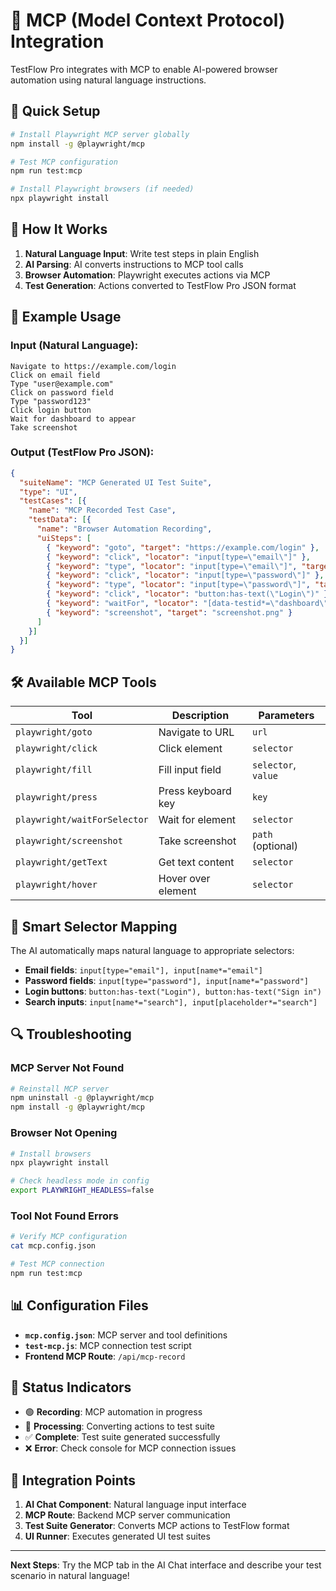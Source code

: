 # 🤖 MCP (Model Context Protocol) Integration

TestFlow Pro integrates with MCP to enable AI-powered browser automation using natural language instructions.

## 🚀 Quick Setup

```bash
# Install Playwright MCP server globally
npm install -g @playwright/mcp

# Test MCP configuration
npm run test:mcp

# Install Playwright browsers (if needed)
npx playwright install
```

## 🔧 How It Works

1. **Natural Language Input**: Write test steps in plain English
2. **AI Parsing**: AI converts instructions to MCP tool calls
3. **Browser Automation**: Playwright executes actions via MCP
4. **Test Generation**: Actions converted to TestFlow Pro JSON format

## 📝 Example Usage

### Input (Natural Language):
```
Navigate to https://example.com/login
Click on email field
Type "user@example.com"
Click on password field
Type "password123"
Click login button
Wait for dashboard to appear
Take screenshot
```

### Output (TestFlow Pro JSON):
```json
{
  "suiteName": "MCP Generated UI Test Suite",
  "type": "UI",
  "testCases": [{
    "name": "MCP Recorded Test Case",
    "testData": [{
      "name": "Browser Automation Recording",
      "uiSteps": [
        { "keyword": "goto", "target": "https://example.com/login" },
        { "keyword": "click", "locator": "input[type=\"email\"]" },
        { "keyword": "type", "locator": "input[type=\"email\"]", "target": "user@example.com" },
        { "keyword": "click", "locator": "input[type=\"password\"]" },
        { "keyword": "type", "locator": "input[type=\"password\"]", "target": "password123" },
        { "keyword": "click", "locator": "button:has-text(\"Login\")" },
        { "keyword": "waitFor", "locator": "[data-testid*=\"dashboard\"]" },
        { "keyword": "screenshot", "target": "screenshot.png" }
      ]
    }]
  }]
}
```

## 🛠 Available MCP Tools

| Tool | Description | Parameters |
|------|-------------|------------|
| `playwright/goto` | Navigate to URL | `url` |
| `playwright/click` | Click element | `selector` |
| `playwright/fill` | Fill input field | `selector`, `value` |
| `playwright/press` | Press keyboard key | `key` |
| `playwright/waitForSelector` | Wait for element | `selector` |
| `playwright/screenshot` | Take screenshot | `path` (optional) |
| `playwright/getText` | Get text content | `selector` |
| `playwright/hover` | Hover over element | `selector` |

## 🎯 Smart Selector Mapping

The AI automatically maps natural language to appropriate selectors:

- **Email fields**: `input[type="email"], input[name*="email"]`
- **Password fields**: `input[type="password"], input[name*="password"]`
- **Login buttons**: `button:has-text("Login"), button:has-text("Sign in")`
- **Search inputs**: `input[name*="search"], input[placeholder*="search"]`

## 🔍 Troubleshooting

### MCP Server Not Found
```bash
# Reinstall MCP server
npm uninstall -g @playwright/mcp
npm install -g @playwright/mcp
```

### Browser Not Opening
```bash
# Install browsers
npx playwright install

# Check headless mode in config
export PLAYWRIGHT_HEADLESS=false
```

### Tool Not Found Errors
```bash
# Verify MCP configuration
cat mcp.config.json

# Test MCP connection
npm run test:mcp
```

## 📊 Configuration Files

- **`mcp.config.json`**: MCP server and tool definitions
- **`test-mcp.js`**: MCP connection test script
- **Frontend MCP Route**: `/api/mcp-record`

## 🚦 Status Indicators

- 🟢 **Recording**: MCP automation in progress
- 🔵 **Processing**: Converting actions to test suite
- ✅ **Complete**: Test suite generated successfully
- ❌ **Error**: Check console for MCP connection issues

## 🔗 Integration Points

1. **AI Chat Component**: Natural language input interface
2. **MCP Route**: Backend MCP server communication
3. **Test Suite Generator**: Converts MCP actions to TestFlow format
4. **UI Runner**: Executes generated UI test suites

---

**Next Steps**: Try the MCP tab in the AI Chat interface and describe your test scenario in natural language!